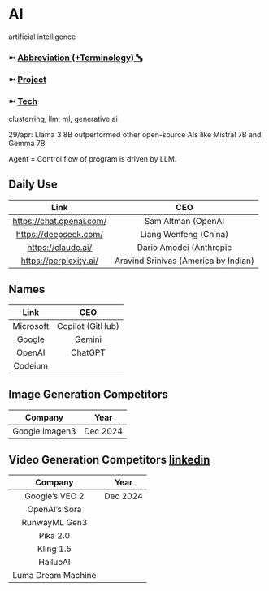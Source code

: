 # AI
artificial intelligence

### ➼ [Abbreviation (+Terminology) 🔤](Abbreviation)
### ➼ [Project](Project)
### ➼ [Tech](Tech)
clusterring, llm, ml, generative ai

29/apr: Llama 3 8B outperformed other open-source AIs like Mistral 7B and Gemma 7B

Agent = Control flow of program is driven by LLM.

## Daily Use

Link|CEO
:-:|:-:
https://chat.openai.com/|Sam Altman (OpenAI | America)
https://deepseek.com/|Liang Wenfeng (China)
https://claude.ai/|Dario Amodei (Anthropic | America by Italian)
https://perplexity.ai/|Aravind Srinivas (America by Indian)

## Names

Link|CEO
:-:|:-:
Microsoft|Copilot (GitHub)
Google|Gemini
OpenAI|ChatGPT
Codeium|

## Image Generation Competitors

Company|Year
:-:|:-:
Google Imagen3|Dec 2024

## Video Generation Competitors [linkedin](https://www.linkedin.com/feed/update/urn:li:activity:7275475143840190464/)

Company|Year
:-:|:-:
Google’s VEO 2|Dec 2024
OpenAI’s Sora|
RunwayML Gen3|
Pika 2.0|
Kling 1.5| 
HailuoAI|
Luma Dream Machine|

